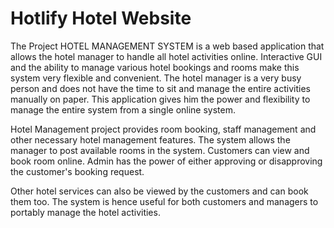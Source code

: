 # Hotlify Hotel Website

The Project HOTEL MANAGEMENT SYSTEM is a web based application that allows the hotel manager to handle all hotel activities online. Interactive GUI and the ability to manage various hotel bookings and rooms make this system very flexible and convenient. The hotel manager is a very busy person and does not have the time to sit and manage the entire activities manually on paper. This application gives him the power and flexibility to manage the entire system from a single online system.

Hotel Management project provides room booking, staff management and other necessary hotel management features. The system allows the manager to post available rooms in the system. Customers can view and book room online. Admin has the power of either approving or disapproving the customer's booking request.

Other hotel services can also be viewed by the customers and can book them too. The system is hence useful for both customers and managers to portably manage the hotel activities.
